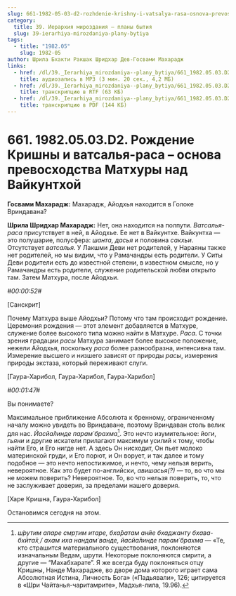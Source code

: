 ```yaml
---
slug: 661-1982-05-03-d2-rozhdenie-krishny-i-vatsalya-rasa-osnova-prevoshodstva-mathury-nad-vajkunthoj
category:
  title: 39. Иерархия мироздания — планы бытия
  slug: 39-ierarhiya-mirozdaniya-plany-bytiya
tags:
  - title: "1982.05"
    slug: 1982-05
author: Шрила Бхакти Ракшак Шридхар Дев-Госвами Махарадж
links:
  - href: /dl/39._Ierarhiya_mirozdaniya--plany_bytiya/661_1982.05.03.D2_SridharMj_Rozhdenie_Krishny_i_vatsalja-rasa--osnova_prevoshodstva_Mathury_nad_Vajkunthoj.mp3
    title: аудиозапись в MP3 (3 мин. 20 сек., 4,2 МБ)
  - href: /dl/39._Ierarhiya_mirozdaniya--plany_bytiya/661_1982.05.03.D2_SridharMj_Rozhdenie_Krishny_i_vatsalja-rasa--osnova_prevoshodstva_Mathury_nad_Vajkunthoj.rtf
    title: транскрипцию в RTF (63 КБ)
  - href: /dl/39._Ierarhiya_mirozdaniya--plany_bytiya/661_1982.05.03.D2_SridharMj_Rozhdenie_Krishny_i_vatsalja-rasa--osnova_prevoshodstva_Mathury_nad_Vajkunthoj.pdf
    title: транскрипцию в PDF (144 КБ)
---
```


# 661. 1982.05.03.D2. Рождение Кришны и ватсалья-раса – основа превосходства Матхуры над Вайкунтхой

**Госвами Махарадж:** Махарадж, Айодхья находится в Голоке Вриндавана?

**Шрила Шридхар Махарадж:** Нет, она находится на полпути. *Ватсалья-раса* присутствует в ней, в Айодхье. Ее нет в Вайкунтхе. Вайкунтха — это полушарие, полусфера: *шанта, дасья* и половина *сакхьи*. Отсутствует *ватсалья*. У Лакшми Деви нет родителей, у Нараяны также нет родителей, но мы видим, что у Рамачандры есть родители. У Ситы Деви родители есть до известной степени, в известном смысле, но у Рамачандры есть родители, служение родительской любви открыто там. Затем Матхура, после Айодхьи.

*#00:00:52#*

[Cанскрит]

Почему Матхура выше Айодхьи? Потому что там происходит рождение. Церемония рождения — этот элемент добавляется в Матхуре, служение более высокого типа можно найти в Матхуре. *Раса*. С точки зрения градации *расы* Матхура занимает более высокое положение, нежели Айодхья, поскольку *раса* более разнообразна, интенсивна там. Измерение высшего и низшего зависят от природы *расы*, измерения природы экстаза, который переживают слуги.

[Гаура-Харибол, Гаура-Харибол, Гаура-Харибол]

*#00:01:47#*

Вы понимаете?

Максимальное приближение Абсолюта к бренному, ограниченному началу можно увидеть во Вриндаване, поэтому Вриндаван столь велик для нас. *Йасйа̄линде парам̇ брахма*[^_ftn1]. Это нечто изумительное: йоги, *гьяни* и другие искатели прилагают максимум усилий к тому, чтобы найти Его, и Его нигде нет. А здесь Он нисходит, Он пьет молоко материнской груди, и Его порют, и Он ворует, и так далее и тому подобное — это нечто непостижимое, и нечто, чему нельзя верить, невероятное. Как это будет по-английски, *авишасья(?)* — то, во что мы не можем поверить? Невероятное. То, во что нельзя поверить, то, что не заслуживает доверия, за пределами нашего доверия.

[Харе Кришна, Гаура-Харибол]

Остановимся сегодня на этом.



[^_ftn1]: *ш́рутим апаре смр̣тим итаре, бха̄ратам анйе бхаджанту бхава-бхӣта̄х̣ / ахам иха нандам̇ ванде, йасйа̄линде парам̇ брахма* — «Те, кто страшится материального существования, поклоняются изначальным Ведам, шрути. Некоторые поклоняются смрити, а другие — “Махабхарате”. Я же всегда буду поклоняться отцу Кришны, Нанде Махарадже, во дворе дома которого играет сама Абсолютная Истина, Личность Бога» («Падьявали», 126; цитируется в «Шри Чайтанья-чаритамрите», Мадхья-лила, 19.96).

